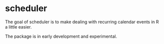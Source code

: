 
<!-- README.md is generated from README.Rmd. Please edit that file -->

# scheduler

The goal of scheduler is to make dealing with recurring calendar events
in R a little easier.

The package is in early development and experimental.
